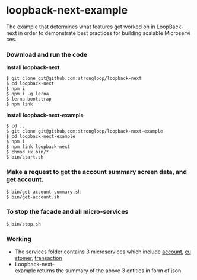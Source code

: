 # loopback-next-example

The example that determines what features get worked on in LoopBack-next in order to demonstrate best practices for building scalable Microservices.

### Download and run the code

**Install loopback-next**
```
$ git clone git@github.com:strongloop/loopback-next
$ cd loopback-next
$ npm i
$ npm i -g lerna
$ lerna bootstrap
$ npm link
```

**Install loopback-next-example**
```
$ cd ..
$ git clone git@github.com:strongloop/loopback-next-example
$ cd loopback-next-example
$ npm i
$ npm link loopback-next
$ chmod +x bin/*
$ bin/start.sh
```

### Make a request to get the account summary screen data, and get account.

```
$ bin/get-account-summary.sh
$ bin/get-account.sh
```

### To stop the facade and all micro-services

```
$ bin/stop.sh
```

### Working

 - The services folder contains 3 microservices which include [account](https://github.com/strongloop/loopback-next-example/tree/master/services/account), [customer](https://github.com/strongloop/loopback-next-example/tree/master/services/customer), [transaction](https://github.com/strongloop/loopback-next-example/tree/master/services/transaction)
 - Loopback-next-example returns the summary of the above 3 entities in form of json.
